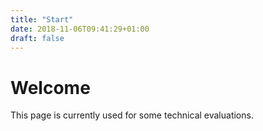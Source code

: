 ```yaml
---
title: "Start"
date: 2018-11-06T09:41:29+01:00
draft: false
---
```


# Welcome

This page is currently used for some technical evaluations.